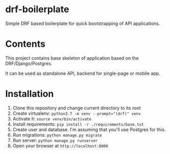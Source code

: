 # drf-boilerplate
Simple DRF based boilerplate for quick bootstrapping of API applications.

# Contents
This project contains base skeleton of application based on the DRF/Django/Postgres.

It can be used as standalone API, backend for single-page or mobile app.

# Installation
1. Clone this repository and change current directory to its root
2. Create virtualenv: `python3.7 -m venv --prompt="(drf)" venv`
3. Activate it: `source venv/bin/activate`
4. Install requirements: `pip install -r ./requirements/base.txt`
5. Create user and database. I'm assuming that you'll use Postgres for this.
6. Run migrations: `python manage.py migrate`
7. Run server: `python manage.py runserver`
8. Open your browser at `http://localhost:8000`
